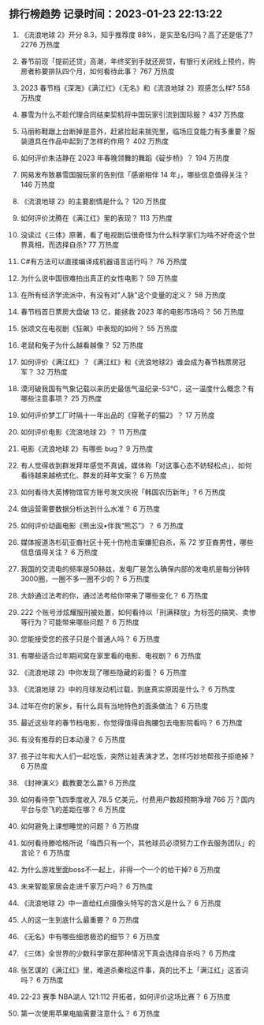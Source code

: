 
## 排行榜趋势 记录时间：2023-01-23 22:13:22
  
  1. 《流浪地球 2》开分 8.3，知乎推荐度 88%，是实至名归吗？高了还是低了? 2276 万热度
    
  2. 春节前现「提前还贷」高潮，年终奖到手就还房贷，有银行关闭线上预约，购房者称要排队四个月，如何看待此事？ 767 万热度
    
  3. 2023 春节档《深海》《满江红》《无名》和《流浪地球 2》观感怎么样? 558 万热度
    
  4. 暴雪为什么不趁代理合同结束契机将中国玩家引流到国际服？ 437 万热度
    
  5. 马丽称鞋跟上台断掉是意外，赶紧捡起来揣兜里，临场应变能力有多重要？服装道具在作品中起到了怎样的作用？ 402 万热度
    
  6. 如何评价朱洁静在 2023 年春晚领舞的舞蹈《碇步桥》？ 194 万热度
    
  7. 网易发布致暴雪国服玩家的告别信「感谢相伴 14 年」，哪些信息值得关注？ 146 万热度
    
  8. 《流浪地球 2》的主要剧情是什么？ 120 万热度
    
  9. 如何评价沈腾在《满江红》里的表现？ 113 万热度
    
  10. 没读过《三体》原著，看了电视剧后很奇怪为什么科学家们为啥不好奇这个世界真相，而选择自杀? 77 万热度
    
  11. C#有方法可以直接编译成机器语言运行吗？ 76 万热度
    
  12. 为什么说中国很难拍出真正的女性电影？ 59 万热度
    
  13. 在所有经济学流派中，有没有对"人脉"这个变量的定义？ 58 万热度
    
  14. 春节档首日票房大盘破 13 亿，能拯救 2023 年的电影市场吗？ 56 万热度
    
  15. 张颂文在电视剧《狂飙》中表现的如何？ 55 万热度
    
  16. 老鼠和兔子为什么越看越像？ 52 万热度
    
  17. 如何评价《满江红》？《满江红》和《流浪地球2》谁会成为春节档票房冠军？ 32 万热度
    
  18. 漠河破我国有气象记载以来历史最低气温纪录-53℃，这一温度什么概念？有哪些注意事项？ 25 万热度
    
  19. 如何评价梦工厂时隔十一年出品的《穿靴子的猫2》？ 17 万热度
    
  20. 如何评价电影《流浪地球 2》？ 11 万热度
    
  21. 电影《流浪地球 2》有哪些 bug？ 9 万热度
    
  22. 有人觉得收到群发拜年感觉不真诚，媒体称「对这事心态不妨轻松点」，如何看待越来越格式化、群发的拜年文案？ 6 万热度
    
  23. 如何看待大英博物馆官方账号发文庆祝「韩国农历新年」? 6 万热度
    
  24. 做运营需要数据分析达到什么水准？ 6 万热度
    
  25. 如何评价动画电影《熊出没•伴我“熊芯”》？ 6 万热度
    
  26. 媒体报道洛杉矶亚裔社区十死十伤枪击案嫌犯自杀，系 72 岁亚裔男性，哪些信息值得关注？ 6 万热度
    
  27. 我国的交流电的频率是50赫兹，发电厂是怎么确保内部的发电机是每分钟转3000圈，一圈不多一圈不少的？ 6 万热度
    
  28. 大龄通过法考的你，通过法考给你带来了哪些变化？ 6 万热度
    
  29. 222 个账号涉炫耀服刑被处置，如何看待以「刑满释放」为标签的搞笑、卖惨等行为？可能带来哪些问题？ 6 万热度
    
  30. 您能接受您的孩子只是个普通人吗？ 6 万热度
    
  31. 有哪些适合过年期间窝在家里看的电影、电视剧？ 6 万热度
    
  32. 《流浪地球 2》中你发现了哪些隐藏的彩蛋？ 6 万热度
    
  33. 《流浪地球 2》中的月球发动机过载，到底真实原因是什么？ 6 万热度
    
  34. 过年在你的家乡，有什么具有当地特色的面条做法？ 6 万热度
    
  35. 最近这些年的春节档电影，你觉得值得自掏腰包去电影院看吗？ 6 万热度
    
  36. 有没有推荐的日本动漫？ 6 万热度
    
  37. 孩子过年和大人们一起吃饭，突然让娃表演才艺，怎样巧妙地帮孩子拒绝掉？ 6 万热度
    
  38. 《封神演义》截教要怎么赢? 6 万热度
    
  39. 如何看待奈飞四季度收入 78.5 亿美元，付费用户数超预期净增 766 万？国内平台与奈飞的差距在哪？ 6 万热度
    
  40. 如何避免上课想睡觉的问题？ 6 万热度
    
  41. 如何看待滕哈格所说「梅西只有一个，其他球员必须努力工作去服务团队」的言论？ 6 万热度
    
  42. 为什么游戏里面boss不一起上，非得一个一个的给干掉? 6 万热度
    
  43. 未来智能家居会走进千家万户吗？ 6 万热度
    
  44. 《流浪地球 2》中一直给红点摄像头特写的含义是什么？ 6 万热度
    
  45. 人的这一生到底什么最重要？ 6 万热度
    
  46. 《无名》中有哪些细思极恐的细节？ 6 万热度
    
  47. 《三体》全世界的少数科学家在那种情况下真会选择自杀吗？ 6 万热度
    
  48. 张艺谋的《满江红》里，难道杀秦桧这件事，真的比不上「满江红」这首词吗？ 6 万热度
    
  49. 22-23 赛季 NBA湖人 121:112 开拓者，如何评价这场比赛？ 6 万热度
    
  50. 第一次使用苹果电脑需要注意什么？ 6 万热度
    